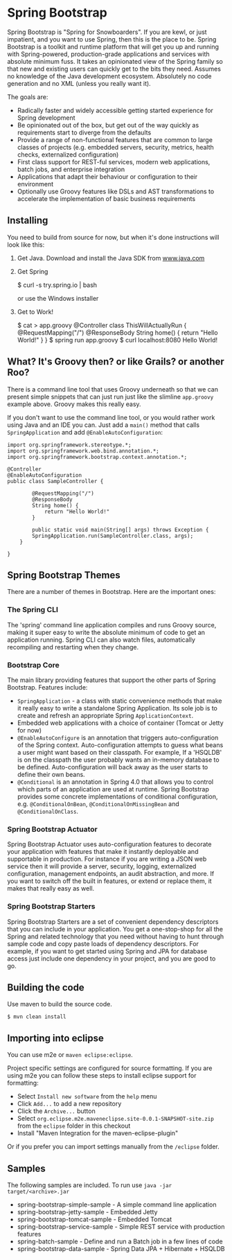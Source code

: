 # Spring Bootstrap

Spring Bootstrap is "Spring for Snowboarders".  If you are kewl, or
just impatient, and you want to use Spring, then this is the place to
be. Spring Bootstrap is a toolkit and runtime platform that will get
you up and running with Spring-powered, production-grade applications
and services with absolute minimum fuss. It takes an opinionated view
of the Spring family so that new and existing users can quickly get to
the bits they need. Assumes no knowledge of the Java development
ecosystem. Absolutely no code generation and no XML (unless you really
want it).

The goals are:

* Radically faster and widely accessible getting started experience
  for Spring development
* Be opinionated out of the box, but get out of the way quickly as
  requirements start to diverge from the defaults
* Provide a range of non-functional features that are common to large
  classes of projects (e.g. embedded servers, security, metrics,
  health checks, externalized configuration)
* First class support for REST-ful services, modern web applications,
  batch jobs, and enterprise integration
* Applications that adapt their behaviour or configuration to their
  environment
* Optionally use Groovy features like DSLs and AST transformations to
  accelerate the implementation of basic business requirements
  
## Installing
You need to build from source for now, but when it's done instructions will look like this:

1) Get Java.  Download and install the Java SDK from www.java.com

2) Get Spring

     $ curl -s try.spring.io | bash
     
   or use the Windows installer

3) Get to Work!

    $ cat > app.groovy
	@Controller
	class ThisWillActuallyRun {
		@RequestMapping("/")
		@ResponseBody
		String home() {
			return "Hello World!"
		}
	}
    $ spring run app.groovy
    $ curl localhost:8080
    Hello World!


## What? It's Groovy then? or like Grails? or another Roo?

There is a command line tool that uses Groovy underneath so that we
can present simple snippets that can just run just like the slimline
`app.groovy` example above.  Groovy makes this really easy.

If you don't want to use the command line tool, or you would rather
work using Java and an IDE you can. Just add a `main()` method that
calls `SpringApplication` and add `@EnableAutoConfiguration`:


	import org.springframework.stereotype.*;
	import org.springframework.web.bind.annotation.*;
	import org.springframework.bootstrap.context.annotation.*;

	@Controller
	@EnableAutoConfiguration
	public class SampleController {

			@RequestMapping("/")
			@ResponseBody
			String home() {
				return "Hello World!"
			}

            public static void main(String[] args) throws Exception {
			SpringApplication.run(SampleController.class, args);
		}

    }

## Spring Bootstrap Themes

There are a number of themes in Bootstrap. Here are the important
ones:

### The Spring CLI

The 'spring' command line application compiles and runs Groovy source,
making it super easy to write the absolute minimum of code to get an
application running. Spring CLI can also watch files, automatically
recompiling and restarting when they change.

### Bootstrap Core

The main library providing features that support the other parts of
Spring Bootstrap.  Features include:

* `SpringApplication` - a class with static convenience methods that
  make it really easy to write a standalone Spring Application. Its
  sole job is to create and refresh an appropriate Spring
  `ApplicationContext`.
* Embedded web applications with a choice of container (Tomcat or
  Jetty for now)
* `@EnableAutoConfigure` is an annotation that triggers
  auto-configuration of the Spring context. Auto-configuration
  attempts to guess what beans a user might want based on their
  classpath. For example, If a 'HSQLDB' is on the classpath the user
  probably wants an in-memory database to be
  defined. Auto-configuration will back away as the user starts to
  define their own beans.
* `@Conditional` is an annotation in Spring 4.0 that allows you to
  control which parts of an application are used at runtime. Spring
  Bootstrap provides some concrete implementations of conditional
  configuration, e.g. `@ConditionalOnBean`,
  `@ConditionalOnMissingBean` and `@ConditionalOnClass`.

### Spring Bootstrap Actuator

Spring Bootstrap Actuator uses auto-configuration features to decorate
your application with features that make it instantly deployable and
supportable in production.  For instance if you are writing a JSON web
service then it will provide a server, security, logging, externalized
configuration, management endpoints, an audit abstraction, and more.
If you want to switch off the built in features, or extend or replace
them, it makes that really easy as well.

### Spring Bootstrap Starters

Spring Bootstrap Starters are a set of convenient dependency
descriptors that you can include in your application.  You get a
one-stop-shop for all the Spring and related technology that you need
without having to hunt through sample code and copy paste loads of
dependency descriptors. For example, if you want to get started using
Spring and JPA for database access just include one dependency in your
project, and you are good to go.

## Building the code
Use maven to build the source code.

	$ mvn clean install

## Importing into eclipse
You can use m2e or `maven eclipse:eclipse`.

Project specific settings are configured for source formatting. If you
are using m2e you can follow these steps to install eclipse support
for formatting:

* Select `Install new software` from the `help` menu
* Click `Add...` to add a new repository
* Click the `Archive...` button
* Select `org.eclipse.m2e.maveneclipse.site-0.0.1-SNAPSHOT-site.zip`
  from the `eclipse` folder in this checkout
* Install "Maven Integration for the maven-eclipse-plugin"

Or if you prefer you can import settings manually from the `/eclipse` folder.

## Samples
The following samples are included. To run use `java -jar target/<archive>.jar`

* spring-bootstrap-simple-sample - A simple command line application
* spring-bootstrap-jetty-sample - Embedded Jetty
* spring-bootstrap-tomcat-sample - Embedded Tomcat
* spring-bootstrap-service-sample - Simple REST service with production features
* spring-batch-sample - Define and run a Batch job in a few lines of code
* spring-bootstrap-data-sample - Spring Data JPA + Hibernate + HSQLDB

